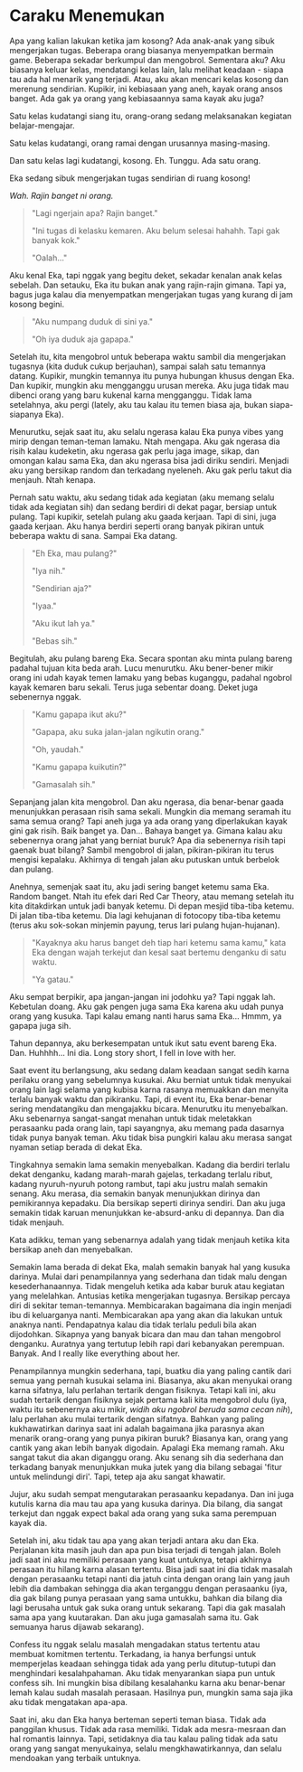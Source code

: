 # Caraku Menemukan

Apa yang kalian lakukan ketika jam kosong? Ada anak-anak yang sibuk mengerjakan tugas. Beberapa orang biasanya menyempatkan bermain game. Beberapa sekadar berkumpul dan mengobrol. Sementara aku? Aku biasanya keluar kelas, mendatangi kelas lain, lalu melihat keadaan - siapa tau ada hal menarik yang terjadi. Atau, aku akan mencari kelas kosong dan merenung sendirian. Kupikir, ini kebiasaan yang aneh, kayak orang ansos banget. Ada gak ya orang yang kebiasaannya sama kayak aku juga?

Satu kelas kudatangi siang itu, orang-orang sedang melaksanakan kegiatan belajar-mengajar.

Satu kelas kudatangi, orang ramai dengan urusannya masing-masing.

Dan satu kelas lagi kudatangi, kosong. Eh. Tunggu. Ada satu orang.

Eka sedang sibuk mengerjakan tugas sendirian di ruang kosong!

*Wah. Rajin banget ni orang.*

> "Lagi ngerjain apa? Rajin banget."
>
> "Ini tugas di kelasku kemaren. Aku belum selesai hahahh. Tapi gak banyak kok."
>
> "Oalah..."

Aku kenal Eka, tapi nggak yang begitu deket, sekadar kenalan anak kelas sebelah. Dan setauku, Eka itu bukan anak yang rajin-rajin gimana. Tapi ya, bagus juga kalau dia menyempatkan mengerjakan tugas yang kurang di jam kosong begini.

> "Aku numpang duduk di sini ya."
>
> "Oh iya duduk aja gapapa."

Setelah itu, kita mengobrol untuk beberapa waktu sambil dia mengerjakan tugasnya (kita duduk cukup berjauhan), sampai salah satu temannya datang. Kupikir, mungkin temannya itu punya hubungan khusus dengan Eka. Dan kupikir, mungkin aku mengganggu urusan mereka. Aku juga tidak mau dibenci orang yang baru kukenal karna mengganggu. Tidak lama setelahnya, aku pergi (lately, aku tau kalau itu temen biasa aja, bukan siapa-siapanya Eka).

Menurutku, sejak saat itu, aku selalu ngerasa kalau Eka punya vibes yang mirip dengan teman-teman lamaku. Ntah mengapa. Aku gak ngerasa dia risih kalau kudeketin, aku ngerasa gak perlu jaga image, sikap, dan omongan kalau sama Eka, dan aku ngerasa bisa jadi diriku sendiri. Menjadi aku yang bersikap random dan terkadang nyeleneh. Aku gak perlu takut dia menjauh. Ntah kenapa.

Pernah satu waktu, aku sedang tidak ada kegiatan (aku memang selalu tidak ada kegiatan sih) dan sedang berdiri di dekat pagar, bersiap untuk pulang. Tapi kupikir, setelah pulang aku gaada kerjaan. Tapi di sini, juga gaada kerjaan. Aku hanya berdiri seperti orang banyak pikiran untuk beberapa waktu di sana. Sampai Eka datang.

> "Eh Eka, mau pulang?"
>
> "Iya nih."
>
> "Sendirian aja?"
>
> "Iyaa."
>
> "Aku ikut lah ya."
>
> "Bebas sih."

Begitulah, aku pulang bareng Eka. Secara spontan aku minta pulang bareng padahal tujuan kita beda arah. Lucu menurutku. Aku bener-bener mikir orang ini udah kayak temen lamaku yang bebas kuganggu, padahal ngobrol kayak kemaren baru sekali. Terus juga sebentar doang. Deket juga sebenernya nggak.

> "Kamu gapapa ikut aku?"
>
> "Gapapa, aku suka jalan-jalan ngikutin orang."
>
> "Oh, yaudah."
>
> "Kamu gapapa kuikutin?"
>
> "Gamasalah sih."

Sepanjang jalan kita mengobrol. Dan aku ngerasa, dia benar-benar gaada menunjukkan perasaan risih sama sekali. Mungkin dia memang seramah itu sama semua orang? Tapi aneh juga ya ada orang yang diperlakukan kayak gini gak risih. Baik banget ya. Dan... Bahaya banget ya. Gimana kalau aku sebenernya orang jahat yang berniat buruk? Apa dia sebenernya risih tapi gaenak buat bilang? Sambil mengobrol di jalan, pikiran-pikiran itu terus mengisi kepalaku. Akhirnya di tengah jalan aku putuskan untuk berbelok dan pulang.

Anehnya, semenjak saat itu, aku jadi sering banget ketemu sama Eka. Random banget. Ntah itu efek dari Red Car Theory, atau memang setelah itu kita ditakdirkan untuk jadi banyak ketemu. Di depan mesjid tiba-tiba ketemu. Di jalan tiba-tiba ketemu. Dia lagi kehujanan di fotocopy tiba-tiba ketemu (terus aku sok-sokan minjemin payung, terus lari pulang hujan-hujanan).

> "Kayaknya aku harus banget deh tiap hari ketemu sama kamu," kata Eka dengan wajah terkejut dan kesal saat bertemu denganku di satu waktu.
>
> "Ya gatau."

Aku sempat berpikir, apa jangan-jangan ini jodohku ya? Tapi nggak lah. Kebetulan doang. Aku gak pengen juga sama Eka karena aku udah punya orang yang kusuka. Tapi kalau emang nanti harus sama Eka... Hmmm, ya gapapa juga sih.

Tahun depannya, aku berkesempatan untuk ikut satu event bareng Eka. Dan. Huhhhh... Ini dia. Long story short, I fell in love with her.

Saat event itu berlangsung, aku sedang dalam keadaan sangat sedih karna perilaku orang yang sebelumnya kusukai. Aku berniat untuk tidak menyukai orang lain lagi selama yang kubisa karna rasanya memuakkan dan menyita terlalu banyak waktu dan pikiranku. Tapi, di event itu, Eka benar-benar sering mendatangiku dan mengajakku bicara. Menurutku itu menyebalkan. Aku sebenarnya sangat-sangat menahan untuk tidak meletakkan perasaanku pada orang lain, tapi sayangnya, aku memang pada dasarnya tidak punya banyak teman. Aku tidak bisa pungkiri kalau aku merasa sangat nyaman setiap berada di dekat Eka.

Tingkahnya semakin lama semakin menyebalkan. Kadang dia berdiri terlalu dekat denganku, kadang marah-marah gajelas, terkadang terlalu ribut, kadang nyuruh-nyuruh potong rambut, tapi aku justru malah semakin senang. Aku merasa, dia semakin banyak menunjukkan dirinya dan pemikirannya kepadaku. Dia bersikap seperti dirinya sendiri. Dan aku juga semakin tidak karuan menunjukkan ke-absurd-anku di depannya. Dan dia tidak menjauh.

Kata adikku, teman yang sebenarnya adalah yang tidak menjauh ketika kita bersikap aneh dan menyebalkan.

Semakin lama berada di dekat Eka, malah semakin banyak hal yang kusuka darinya. Mulai dari penampilannya yang sederhana dan tidak malu dengan kesederhanaannya. Tidak mengeluh ketika ada kabar buruk atau kegiatan yang melelahkan. Antusias ketika mengerjakan tugasnya. Bersikap percaya diri di sekitar teman-temannya. Membicarakan bagaimana dia ingin menjadi ibu di keluarganya nanti. Membicarakan apa yang akan dia lakukan untuk anaknya nanti. Pendapatnya kalau dia tidak terlalu peduli bila akan dijodohkan. Sikapnya yang banyak bicara dan mau dan tahan mengobrol denganku. Auratnya yang tertutup lebih rapi dari kebanyakan perempuan. Banyak. And I really like everything about her.

Penampilannya mungkin sederhana, tapi, buatku dia yang paling cantik dari semua yang pernah kusukai selama ini. Biasanya, aku akan menyukai orang karna sifatnya, lalu perlahan tertarik dengan fisiknya. Tetapi kali ini, aku sudah tertarik dengan fisiknya sejak pertama kali kita mengobrol dulu (iya, waktu itu sebenernya aku mikir, *widih aku ngobrol beruda sama cecan nih*), lalu perlahan aku mulai tertarik dengan sifatnya. Bahkan yang paling kukhawatirkan darinya saat ini adalah bagaimana jika parasnya akan menarik orang-orang yang punya pikiran buruk? Biasanya kan, orang yang cantik yang akan lebih banyak digodain. Apalagi Eka memang ramah. Aku sangat takut dia akan diganggu orang. Aku senang sih dia sederhana dan terkadang banyak menunjukkan muka jutek yang dia bilang sebagai 'fitur untuk melindungi diri'. Tapi, tetep aja aku sangat khawatir.

Jujur, aku sudah sempat mengutarakan perasaanku kepadanya. Dan ini juga kutulis karna dia mau tau apa yang kusuka darinya. Dia bilang, dia sangat terkejut dan nggak expect bakal ada orang yang suka sama perempuan kayak dia.

Setelah ini, aku tidak tau apa yang akan terjadi antara aku dan Eka. Perjalanan kita masih jauh dan apa pun bisa terjadi di tengah jalan. Boleh jadi saat ini aku memiliki perasaan yang kuat untuknya, tetapi akhirnya perasaan itu hilang karna alasan tertentu. Bisa jadi saat ini dia tidak masalah dengan perasaanku tetapi nanti dia jatuh cinta dengan orang lain yang jauh lebih dia dambakan sehingga dia akan terganggu dengan perasaanku (iya, dia gak bilang punya perasaan yang sama untukku, bahkan dia bilang dia lagi berusaha untuk gak suka orang untuk sekarang. Tapi dia gak masalah sama apa yang kuutarakan. Dan aku juga gamasalah sama itu. Gak semuanya harus dijawab sekarang).

Confess itu nggak selalu masalah mengadakan status tertentu atau membuat komitmen tertentu. Terkadang, ia hanya berfungsi untuk memperjelas keadaan sehingga tidak ada yang perlu ditutup-tutupi dan menghindari kesalahpahaman. Aku tidak menyarankan siapa pun untuk confess sih. Ini mungkin bisa dibilang kesalahanku karna aku benar-benar lemah kalau sudah masalah perasaan. Hasilnya pun, mungkin sama saja jika aku tidak mengatakan apa-apa.

Saat ini, aku dan Eka hanya berteman seperti teman biasa. Tidak ada panggilan khusus. Tidak ada rasa memiliki. Tidak ada mesra-mesraan dan hal romantis lainnya. Tapi, setidaknya dia tau kalau paling tidak ada satu orang yang sangat menyukainya, selalu mengkhawatirkannya, dan selalu mendoakan yang terbaik untuknya.
